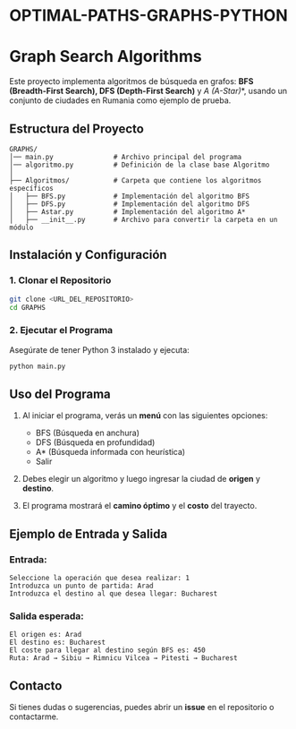 # OPTIMAL-PATHS-GRAPHS-PYTHON
# Graph Search Algorithms

Este proyecto implementa algoritmos de búsqueda en grafos: **BFS (Breadth-First Search), DFS (Depth-First Search)** y **A* (A-Star)**, usando un conjunto de ciudades en Rumania como ejemplo de prueba.

## Estructura del Proyecto

```
GRAPHS/
│── main.py               # Archivo principal del programa
│── algoritmo.py          # Definición de la clase base Algoritmo
│
├── Algoritmos/           # Carpeta que contiene los algoritmos específicos
│   ├── BFS.py            # Implementación del algoritmo BFS
│   ├── DFS.py            # Implementación del algoritmo DFS
│   ├── Astar.py          # Implementación del algoritmo A*
│   ├── __init__.py       # Archivo para convertir la carpeta en un módulo
```

## Instalación y Configuración

### 1. Clonar el Repositorio
```bash
git clone <URL_DEL_REPOSITORIO>
cd GRAPHS
```

### 2. Ejecutar el Programa
Asegúrate de tener Python 3 instalado y ejecuta:
```bash
python main.py
```

## Uso del Programa
1. Al iniciar el programa, verás un **menú** con las siguientes opciones:
   - BFS (Búsqueda en anchura)
   - DFS (Búsqueda en profundidad)
   - A* (Búsqueda informada con heurística)
   - Salir

2. Debes elegir un algoritmo y luego ingresar la ciudad de **origen** y **destino**.
3. El programa mostrará el **camino óptimo** y el **costo** del trayecto.

## Ejemplo de Entrada y Salida
### Entrada:
```
Seleccione la operación que desea realizar: 1
Introduzca un punto de partida: Arad
Introduzca el destino al que desea llegar: Bucharest
```

### Salida esperada:
```
El origen es: Arad
El destino es: Bucharest
El coste para llegar al destino según BFS es: 450
Ruta: Arad → Sibiu → Rimnicu Vilcea → Pitesti → Bucharest
```

## Contacto
Si tienes dudas o sugerencias, puedes abrir un **issue** en el repositorio o contactarme.
